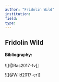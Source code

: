 ```yaml
---
author: "Fridolin Wild"
institution:
field:
type:
---
```


## Fridolin Wild
#### Bibliography:

![[@Ras2017-fv]]

![[@Wild2017-er]]